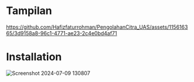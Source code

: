 # Tampilan
https://github.com/Hafizfaturrohman/PengolahanCitra_UAS/assets/115616365/3d9158a8-96c1-4771-ae23-2c4e0bd4af71

# Installation
![Screenshot 2024-07-09 130807](https://github.com/Hafizfaturrohman/PengolahanCitra_UAS/assets/115616365/07fe7311-0b8b-4fe5-a094-25b100f13a0e)

